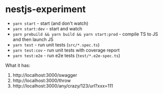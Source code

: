 # nestjs-experiment

* `yarn start` - start (and don't watch)
* `yarn start:dev` - start and watch
* `yarn prebuild && yarn build && yarn start:prod` - compile TS to JS and then launch JS
* `yarn test` - run unit tests (`src/*.spec.ts`)
* `yarn test:cov` - run unit tests with coverage report
* `yarn test:e2e` - run e2e tests (`test/*.e2e-spec.ts`)

What it has:

1. http://localhost:3000/swagger
2. http://localhost:3000/throw
3. http://localhost:3000/any/crazy/123/url?xxx=111
